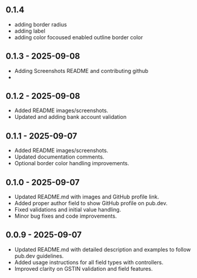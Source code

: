 ## 0.1.4 
- adding border radius 
- adding label 
- adding color focoused enabled outline border color

## 0.1.3 - 2025-09-08

- Adding Screenshots README and contributing github
- 
## 0.1.2 - 2025-09-08

- Added README images/screenshots.
- Updated and adding bank account validation

## 0.1.1 - 2025-09-07

- Added README images/screenshots.
- Updated documentation comments.
- Optional border color handling improvements.

## 0.1.0 - 2025-09-07

- Updated README.md with images and GitHub profile link.
- Added proper author field to show GitHub profile on pub.dev.
- Fixed validations and initial value handling.
- Minor bug fixes and code improvements.

## 0.0.9 - 2025-09-07

- Updated README.md with detailed description and examples to follow pub.dev guidelines.
- Added usage instructions for all field types with controllers.
- Improved clarity on GSTIN validation and field features.
